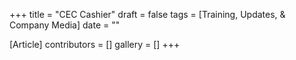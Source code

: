 +++
title = "CEC Cashier"
draft = false
tags = [Training, Updates, & Company Media]
date = ""

[Article]
contributors = []
gallery = []
+++